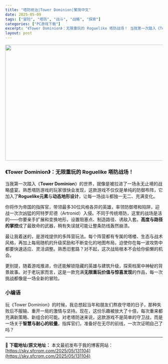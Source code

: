 ```yaml
---
title: "塔防统治|Tower Dominion|繁简中文"
date: 2025-05-09
tags: ["冒险", "塔防", "战斗", "战略", "探索"]
categories: ["PC游戏下载"]
excerpt: "《Tower Dominion》：无限重玩的 Roguelike 塔防战场！ 当我第一次踏入《Tower Dominion》的世界，就像是被拉进了一场永无止境的战略盛宴。熟悉塔防游戏的玩家很快会发现，这款游戏不仅仅是单纯的防御布阵，它加入了Roguelike元素与动态地形设计，让每一场战斗都独一无二&hellip;"
layout: post
---
```


<img class="aligncenter size-full wp-image-131105" src="https://sky.sfcrom.com/wp-content/uploads/2025/05/2025050901552975.webp" alt="" width="660" height="370" />
<h3><strong>《Tower Dominion》：无限重玩的 Roguelike 塔防战场！</strong></h3>
当我第一次踏入《<strong>Tower Dominion</strong>》的世界，就像是被拉进了一场永无止境的战略盛宴。熟悉塔防游戏的玩家很快会发现，这款游戏不仅仅是单纯的防御布阵，它加入了<strong>Roguelike元素</strong>与<strong>动态地形设计</strong>，让每一场战斗都独一无二、充满变化。

你将作为帝国的指挥官，带领最多30位风格各异的英雄，率领防御塔和陷阱，迎战一次次凶猛的阿特罗尼德（Artronid）入侵。不同于传统塔防，这里的战场是活的——你要亲手扩展和变换地形，设置阻塞点、制造路径、诱敌入套。<strong>高度与路径的掌控</strong>成了最致命的武器，稍有失误就可能让整条防线轰然崩溃。

最让我着迷的，是游戏提供的多阵营玩法。每个阵营都有专属的塔楼、生态与战术风格，再加上每局随机的升级奖励和不断变化的地图布局，迫使你在每一波攻势中都要快速适应、灵活调整。熟悉旧套路？对不起，这次战局根本不会给你偷懒的机会。

更别提，随着游戏推进，你还能解锁隐藏的英雄与建筑升级，探索档案中神秘的背景故事。对于老玩家而言，这是一款充满<strong>无限重玩价值与惊喜发现</strong>的作品，每一次挑战都像是一场全新的冒险。
<h3><strong>小编语</strong></h3>
玩《Tower Dominion》的时候，我总想起当年和朋友们熬夜守塔的日子，那种失败后不服输、重开一局的激情与坚持。现在，这份乐趣被放大了十倍，每次重来都充满新策略、新组合的可能。对老塔防迷来说，这款游戏不是简单的守卫战，而是一场关于<strong>智慧与耐心的较量</strong>。指挥官们，准备好在无尽的前线，一次次证明自己了吗？

---
📖 **下载地址/原文地址：** 本文最初发布于我的博客网站：[https://sky.sfcrom.com/2025/05/131104](https://sky.sfcrom.com/2025/05/131104)
